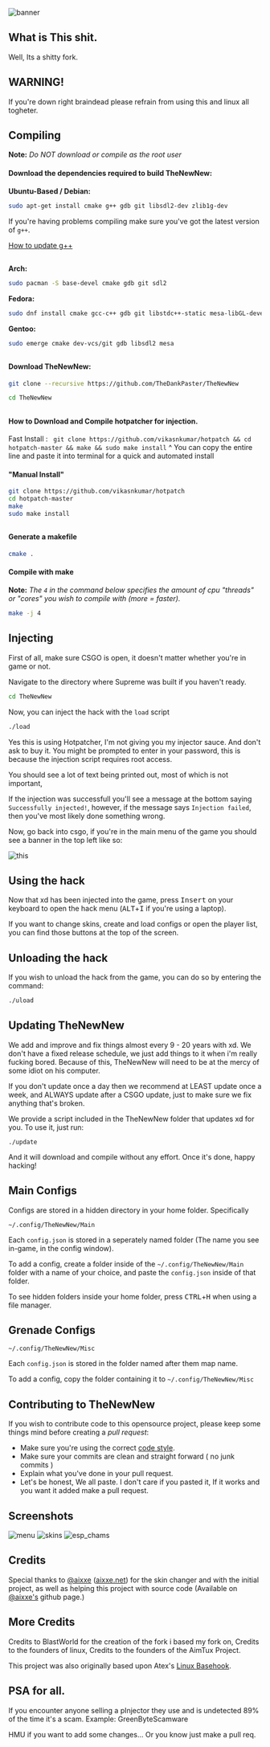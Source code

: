 ![banner](http://b.hitlers.kz/cdakof.png)

## What is This shit.

Well, Its a shitty fork.

## WARNING!
If you're down right braindead please refrain from using this and linux all togheter.

## Compiling

**Note:** _Do NOT download or compile as the root user_

#### Download the dependencies required to build TheNewNew:

__Ubuntu-Based / Debian:__
```bash
sudo apt-get install cmake g++ gdb git libsdl2-dev zlib1g-dev
```

If you're having problems compiling make sure you've got the latest version of `g++`.

[How to update g++](https://github.com/AimTuxOfficial/AimTux/wiki/Updating-your-compiler)

##

__Arch:__
```bash
sudo pacman -S base-devel cmake gdb git sdl2
```
__Fedora:__
```bash
sudo dnf install cmake gcc-c++ gdb git libstdc++-static mesa-libGL-devel SDL2-devel zlib-devel
```

__Gentoo:__
```bash
sudo emerge cmake dev-vcs/git gdb libsdl2 mesa
```

##

#### Download TheNewNew:

```bash
git clone --recursive https://github.com/TheDankPaster/TheNewNew
```

```bash
cd TheNewNew
```

##

#### How to Download and Compile hotpatcher for injection.

Fast Install : ``` git clone https://github.com/vikasnkumar/hotpatch && cd hotpatch-master && make && sudo make install```
^ You can copy the entire line and paste it into terminal for a quick and automated install
#### "Manual Install"

```bash
git clone https://github.com/vikasnkumar/hotpatch
cd hotpatch-master
make
sudo make install
```
##

#### Generate a makefile

```bash
cmake .
```

#### Compile with make

**Note:** _The `4` in the command below specifies the amount of cpu "threads" or "cores" you wish to compile with (more = faster)._

```bash
make -j 4
```

## Injecting

First of all, make sure CSGO is open, it doesn't matter whether you're in game or not.

Navigate to the directory where Supreme was built if you haven't ready.

```bash
cd TheNewNew
```

Now, you can inject the hack with the `load` script

```bash
./load
```
Yes this is using Hotpatcher, I'm not giving you my injector sauce. And don't ask to buy it.
You might be prompted to enter in your password, this is because the injection script requires root access.

You should see a lot of text being printed out, most of which is not important,

If the injection was successfull you'll see a message at the bottom saying `Successfully injected!`, however, if the message says `Injection failed`, then you've most likely done something wrong.

Now, go back into csgo, if you're in the main menu of the game you should see a banner in the top left like so:

![this](http://aimtux.net/images/screenshot4.png)

## Using the hack

Now that xd has been injected into the game, press <kbd>Insert</kbd> on your keyboard to open the hack menu (<kbd>ALT</kbd>+<kbd>I</kbd> if you're using a laptop).

If you want to change skins, create and load configs or open the player list, you can find those buttons at the top of the screen.

## Unloading the hack

If you wish to unload the hack from the game, you can do so by entering the command:

```bash
./uload
```

## Updating TheNewNew

We add and improve and fix things almost every 9 - 20 years with xd. We don't have a fixed release schedule, we just add things to it when i'm really fucking bored. Because of this, TheNewNew will need to be at the mercy of some idiot on his computer.

If you don't update once a day then we recommend at LEAST update once a week, and ALWAYS update after a CSGO update, just to make sure we fix anything that's broken.

We provide a script included in the TheNewNew folder that updates xd for you. To use it, just run:

```
./update
```

And it will download and compile without any effort. Once it's done, happy hacking!

## Main Configs

Configs are stored in a hidden directory in your home folder. Specifically 

```
~/.config/TheNewNew/Main
```

Each `config.json` is stored in a seperately named folder (The name you see in-game, in the config window). 
 
To add a config, create a folder inside of the `~/.config/TheNewNew/Main` folder with a name of your choice, and paste the `config.json` inside of that folder.

To see hidden folders inside your home folder, press <kbd>CTRL</kbd>+<kbd>H</kbd> when using a file manager.

## Grenade Configs

```
~/.config/TheNewNew/Misc
```

Each `config.json` is stored in the folder named after them map name.

To add a config, copy the folder containing it to `~/.config/TheNewNew/Misc`

## Contributing to TheNewNew

If you wish to contribute code to this opensource project, please keep some things mind before creating a *pull request*:
 - Make sure you're using the correct [code style](https://github.com/AimTuxOfficial/AimTux/wiki/Code-Style).
 - Make sure your commits are clean and straight forward ( no junk commits )
 - Explain what you've done in your pull request.
 - Let's be honest, We all paste. I don't care if you pasted it, If it works and you want it added make a pull request.

## Screenshots

![menu](http://aimtux.net/images/screenshot1.png)
![skins](http://aimtux.net/images/screenshot2.png)
![esp_chams](http://aimtux.net/images/screenshot3.jpeg)

## Credits
Special thanks to [@aixxe](http://www.github.com/aixxe/) ([aixxe.net](http://www.aixxe.net)) for the skin changer and with the initial project, as well as helping this project with source code (Available on [@aixxe's](http://www.github.com/aixxe/) github page.)

## More Credits

Credits to BlastWorld for the creation of the fork i based my fork on, Credits to the founders of linux, Credits to the founders of the AimTux Project.

This project was also originally based upon Atex's [Linux Basehook](http://unknowncheats.me/forum/counterstrike-global-offensive/181878-linux-basehook.html).

## PSA for all.
If you encounter anyone selling a pInjector they use and is undetected 89% of the time it's a scam. Example: GreenByteScamware

HMU if you want to add some changes... Or you know just make a pull req.
